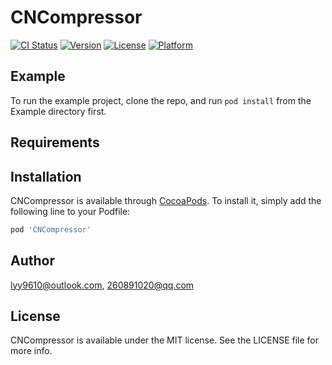 # CNCompressor

[![CI Status](https://img.shields.io/travis/lyy9610@outlook.com/CNCompressor.svg?style=flat)](https://travis-ci.org/lyy9610@outlook.com/CNCompressor)
[![Version](https://img.shields.io/cocoapods/v/CNCompressor.svg?style=flat)](https://cocoapods.org/pods/CNCompressor)
[![License](https://img.shields.io/cocoapods/l/CNCompressor.svg?style=flat)](https://cocoapods.org/pods/CNCompressor)
[![Platform](https://img.shields.io/cocoapods/p/CNCompressor.svg?style=flat)](https://cocoapods.org/pods/CNCompressor)

## Example

To run the example project, clone the repo, and run `pod install` from the Example directory first.

## Requirements

## Installation

CNCompressor is available through [CocoaPods](https://cocoapods.org). To install
it, simply add the following line to your Podfile:

```ruby
pod 'CNCompressor'
```

## Author

lyy9610@outlook.com, 260891020@qq.com

## License

CNCompressor is available under the MIT license. See the LICENSE file for more info.
